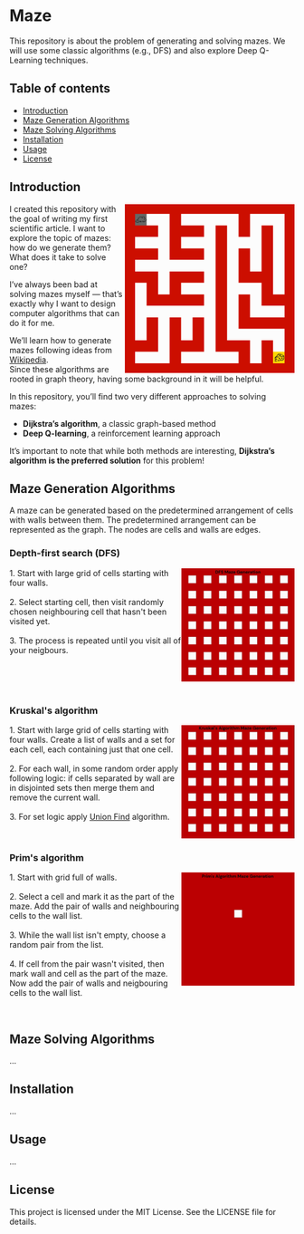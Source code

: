 # Maze 
This repository is about the problem of generating and solving mazes. We will use some classic algorithms (e.g., DFS) and also explore Deep Q-Learning techniques.

## Table of contents
- [Introduction](#introduction)
- [Maze Generation Algorithms](#maze-generation-algorithms)
- [Maze Solving Algorithms](#maze-solving-algorithms)
- [Installation](#installation)
- [Usage](#usage)
- [License](#license)

## Introduction
<p align="left">
  <img src="./assets/image/fresh-maze.png" alt="Fresh Maze" width="300" align="right">
  I created this repository with the goal of writing my first scientific article.  
  I want to explore the topic of mazes: how do we generate them?  
  What does it take to solve one?  

  I’ve always been bad at solving mazes myself — that’s exactly why I want to design computer algorithms that can do it for me.  

  We’ll learn how to generate mazes following ideas from <a href="https://en.wikipedia.org/wiki/Maze_generation_algorithm">Wikipedia</a>.  
  Since these algorithms are rooted in graph theory, having some background in it will be helpful.  

  In this repository, you’ll find two very different approaches to solving mazes:  
  - **Dijkstra’s algorithm**, a classic graph-based method  
  - **Deep Q-learning**, a reinforcement learning approach  

  It’s important to note that while both methods are interesting, **Dijkstra’s algorithm is the preferred solution** for this problem!
</p>

## Maze Generation Algorithms
A maze can be generated based on the predetermined arrangement of cells with walls between them. The predetermined arrangement can be represented as the graph. The nodes are cells and walls are edges.

### Depth-first search (DFS)
<p align="left">
  <img src="./assets/gif/dfs.gif" alt="dfs" width="200" align="right">
  1. Start with large grid of cells starting with four walls. 
  <br>
  <br>
  2. Select starting cell, then visit randomly chosen neighbouring cell that hasn't been visited yet. 
  <br>
  <br>
  3. The process is repeated until you visit all of your neigbours.
</p>
<br>
<br>
<br>

### Kruskal's algorithm
<p align="left">
  <img src="./assets/gif/kruskal.gif" alt="dfs" width="200" align="right">
  1. Start with large grid of cells starting with four walls. Create a list of walls and a set for each cell, each containing just that one cell. 
  <br>
  <br>
  2. For each wall, in some random order apply following logic:
  if cells separated by wall are in disjointed sets then merge them and remove the current wall.
  <br>
  <br>
  3. For set logic apply <a href="https://www.youtube.com/watch?v=ayW5B2W9hfo">Union Find</a> algorithm.
</p>
<br>

### Prim's algorithm
<p align="left">
  <img src="./assets/gif/prim.gif" alt="dfs" width="200" align="right">
  1. Start with grid full of walls.
  <br>
  <br>
  2. Select a cell and mark it as the part of the maze. Add the pair of walls and neighbouring cells to the wall list.
  <br>
  <br>
  3. While the wall list isn't empty, choose a random pair from the list.
  <br>
  <br>
  4. If cell from the pair wasn't visited, then mark wall and cell as the part of the maze. 
  <br>
  Now add the pair of walls and neigbouring cells to the wall list.
</p>
<br>

## Maze Solving Algorithms
...

## Installation
...

## Usage
...

## License
This project is licensed under the MIT License. See the LICENSE file for details.
